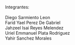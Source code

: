 Integrantes:
<br><br>
Diego Sarmiento Leon <br>
Farid Yael Perez De Gabriel <br>
Jahzeel Isai Reyes Melendez <br>
Uriel Emmanuel Plata Rodriguez <br>
Yahir Sanchez Morales
